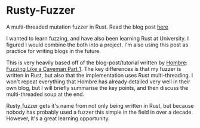 # Rusty-Fuzzer

A multi-threaded mutation fuzzer in Rust. Read the blog post [here](https://sophieboyle.github.io/2022/03/03/rusty-fuzzer-a-multi-threaded-mutation-fuzzer-in-rust.html)

I wanted to learn fuzzing, and have also been learning Rust at University. I figured I would combine the both into a project. I'm also using this post as practice for writing blogs in the future.

This is very heavily based off of the blog-post/tutorial written by [Hombre](https://twitter.com/h0mbre_): [Fuzzing Like a Caveman Part 1](https://h0mbre.github.io/Fuzzing-Like-A-Caveman/#). The key differences is that my fuzzer is written in Rust, but also that the implementation uses Rust multi-threading. I won't repeat everything that Hombre has already detailed very well in their own blog, but I will briefly summarise the key points, and then discuss the multi-threaded soup at the end.

Rusty_fuzzer gets it's name from not only being written in Rust, but because nobody has probably used a fuzzer this simple in the field in over a decade. However, it's a great learning opportunity.

